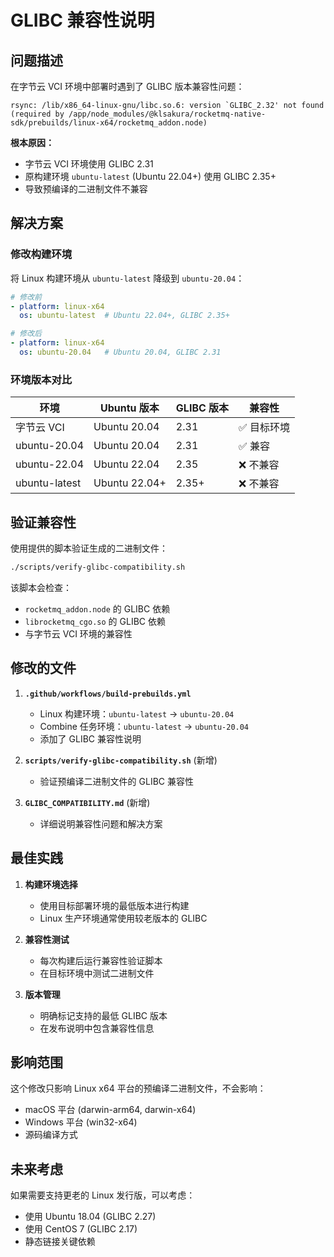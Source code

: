 # GLIBC 兼容性说明

## 问题描述

在字节云 VCI 环境中部署时遇到了 GLIBC 版本兼容性问题：

```
rsync: /lib/x86_64-linux-gnu/libc.so.6: version `GLIBC_2.32' not found (required by /app/node_modules/@klsakura/rocketmq-native-sdk/prebuilds/linux-x64/rocketmq_addon.node)
```

**根本原因：**
- 字节云 VCI 环境使用 GLIBC 2.31
- 原构建环境 `ubuntu-latest` (Ubuntu 22.04+) 使用 GLIBC 2.35+
- 导致预编译的二进制文件不兼容

## 解决方案

### 修改构建环境

将 Linux 构建环境从 `ubuntu-latest` 降级到 `ubuntu-20.04`：

```yaml
# 修改前
- platform: linux-x64
  os: ubuntu-latest  # Ubuntu 22.04+, GLIBC 2.35+

# 修改后  
- platform: linux-x64
  os: ubuntu-20.04   # Ubuntu 20.04, GLIBC 2.31
```

### 环境版本对比

| 环境 | Ubuntu 版本 | GLIBC 版本 | 兼容性 |
|------|------------|-----------|--------|
| 字节云 VCI | Ubuntu 20.04 | 2.31 | ✅ 目标环境 |
| ubuntu-20.04 | Ubuntu 20.04 | 2.31 | ✅ 兼容 |
| ubuntu-22.04 | Ubuntu 22.04 | 2.35 | ❌ 不兼容 |
| ubuntu-latest | Ubuntu 22.04+ | 2.35+ | ❌ 不兼容 |

## 验证兼容性

使用提供的脚本验证生成的二进制文件：

```bash
./scripts/verify-glibc-compatibility.sh
```

该脚本会检查：
- `rocketmq_addon.node` 的 GLIBC 依赖
- `librocketmq_cgo.so` 的 GLIBC 依赖  
- 与字节云 VCI 环境的兼容性

## 修改的文件

1. **`.github/workflows/build-prebuilds.yml`**
   - Linux 构建环境：`ubuntu-latest` → `ubuntu-20.04`
   - Combine 任务环境：`ubuntu-latest` → `ubuntu-20.04`
   - 添加了 GLIBC 兼容性说明

2. **`scripts/verify-glibc-compatibility.sh`** (新增)
   - 验证预编译二进制文件的 GLIBC 兼容性

3. **`GLIBC_COMPATIBILITY.md`** (新增)
   - 详细说明兼容性问题和解决方案

## 最佳实践

1. **构建环境选择**
   - 使用目标部署环境的最低版本进行构建
   - Linux 生产环境通常使用较老版本的 GLIBC

2. **兼容性测试**
   - 每次构建后运行兼容性验证脚本
   - 在目标环境中测试二进制文件

3. **版本管理**
   - 明确标记支持的最低 GLIBC 版本
   - 在发布说明中包含兼容性信息

## 影响范围

这个修改只影响 Linux x64 平台的预编译二进制文件，不会影响：
- macOS 平台 (darwin-arm64, darwin-x64)
- Windows 平台 (win32-x64)
- 源码编译方式

## 未来考虑

如果需要支持更老的 Linux 发行版，可以考虑：
- 使用 Ubuntu 18.04 (GLIBC 2.27)
- 使用 CentOS 7 (GLIBC 2.17)
- 静态链接关键依赖 